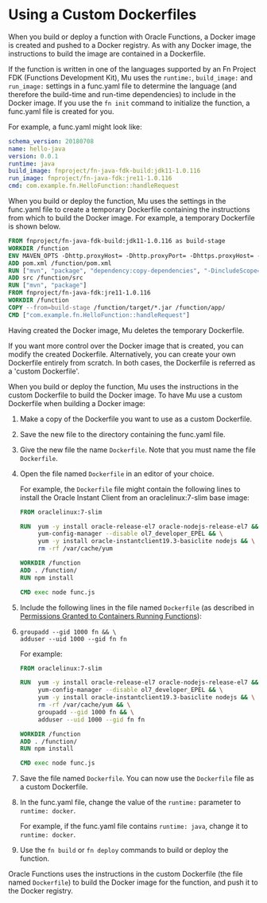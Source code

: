 # Using a Custom Dockerfiles

When you build or deploy a function with Oracle                                        Functions, a Docker image is created and            pushed to a Docker registry. As with any Docker image, the instructions to build the            image are contained in a Dockerfile. 

If the function is written in one of the languages supported by an Fn Project FDK (Functions Development Kit),
Mu uses the `runtime:`, `build_image:` and `run_image:` settings in a func.yaml file to determine the language 
(and therefore the build-time and run-time dependencies) to include in the Docker image. If you use the `fn init`
command to initialize the function, a func.yaml file is created for you.  

For example, a func.yaml might look like:

```yaml
schema_version: 20180708
name: hello-java
version: 0.0.1
runtime: java
build_image: fnproject/fn-java-fdk-build:jdk11-1.0.116
run_image: fnproject/fn-java-fdk:jre11-1.0.116
cmd: com.example.fn.HelloFunction::handleRequest
```

When you build or deploy the function, Mu uses the settings in the func.yaml file to create a temporary Dockerfile
containing the instructions from which to build the Docker image. For example, a temporary Dockerfile is shown below.

```dockerfile
FROM fnproject/fn-java-fdk-build:jdk11-1.0.116 as build-stage
WORKDIR /function
ENV MAVEN_OPTS -Dhttp.proxyHost= -Dhttp.proxyPort= -Dhttps.proxyHost= -Dhttps.proxyPort= -Dhttp.nonProxyHosts= -Dmaven.repo.local=/usr/share/maven/ref/repository
ADD pom.xml /function/pom.xml
RUN ["mvn", "package", "dependency:copy-dependencies", "-DincludeScope=runtime", "-DskipTests=true", "-Dmdep.prependGroupId=true", "-DoutputDirectory=target", "--fail-never"]
ADD src /function/src
RUN ["mvn", "package"]
FROM fnproject/fn-java-fdk:jre11-1.0.116
WORKDIR /function
COPY --from=build-stage /function/target/*.jar /function/app/
CMD ["com.example.fn.HelloFunction::handleRequest"]
```

Having created the Docker image, Mu deletes the temporary Dockerfile.

If you want more control over the Docker image that is created, you can modify the created Dockerfile.
Alternatively, you can create your own Dockerfile entirely from scratch. In both cases, the Dockerfile is referred as
a 'custom Dockerfile'.

When you build or deploy the function, Mu uses the instructions in the custom Dockerfile to build the Docker image.
To have Mu use a custom Dockerfile when building a Docker image:

1. Make a copy of the Dockerfile you want to use as a custom Dockerfile.
2. Save the new file to the directory containing the func.yaml file.
3. Give the new file the name `Dockerfile`. Note that you must name the file `Dockerfile`.
4. Open the file named `Dockerfile` in an editor of your choice.

   For example, the `Dockerfile` file might contain the following lines to install the Oracle Instant Client from an oraclelinux:7-slim base image:

   ```dockerfile
   FROM oraclelinux:7-slim
   
   RUN  yum -y install oracle-release-el7 oracle-nodejs-release-el7 && \
        yum-config-manager --disable ol7_developer_EPEL && \
        yum -y install oracle-instantclient19.3-basiclite nodejs && \
        rm -rf /var/cache/yum
   
   WORKDIR /function
   ADD . /function/
   RUN npm install
   
   CMD exec node func.js
   ```

5. Include the following lines in the file named `Dockerfile` (as described in [Permissions Granted to Containers Running Functions](https://docs.oracle.com/en-us/iaas/Content/Functions/Tasks/functionsrunningasunprivileged.htm#Permissions_Granted_to_Containers_Running_Functions)):

1. ```shell
   groupadd --gid 1000 fn && \
   adduser --uid 1000 --gid fn fn
   ```

   For example:

   ```dockerfile
   FROM oraclelinux:7-slim
   
   RUN  yum -y install oracle-release-el7 oracle-nodejs-release-el7 && \
        yum-config-manager --disable ol7_developer_EPEL && \
        yum -y install oracle-instantclient19.3-basiclite nodejs && \
        rm -rf /var/cache/yum && \
        groupadd --gid 1000 fn && \
        adduser --uid 1000 --gid fn fn
   
   WORKDIR /function
   ADD . /function/
   RUN npm install
   
   CMD exec node func.js
   ```

2. Save the file named `Dockerfile`. You can now use the                        `Dockerfile` file as a custom Dockerfile.

3. In the func.yaml file, change the value of the `runtime:`                    parameter to `runtime: docker`.

   For example, if the func.yaml file contains `runtime: java`,                    change it to `runtime: docker`.

4. Use the `fn build` or `fn deploy` commands to build                    or deploy the function.

Oracle                                        Functions uses the instructions in the custom            Dockerfile (the file named `Dockerfile`) to build the Docker image for            the function, and push it to the Docker registry. 